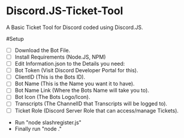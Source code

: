 # Discord.JS-Ticket-Tool
A Basic Ticket Tool for Discord coded using Discord.JS.

#Setup
- [ ] Download the Bot File.
- [ ] Install Requirements (Node.JS, NPM)
- [ ] Edit Information.json to the Details you need:
- [ ] Bot Token (Visit Discord Developer Portal for this).
- [ ] ClientID (This is the Bots ID).
- [ ] Bot Name (This is the Name you want it to have).
- [ ] Bot Name Link (Where the Bots Name will take you to).
- [ ] Bot Icon (The Bots Logo/Icon).
- [ ] Transcripts (The ChannelID that Transcripts will be logged to).
- [ ] Ticket Role (Discord Server Role that can access/manage Tickets).

- Run "node slashregister.js"
- Finally run "node ."
